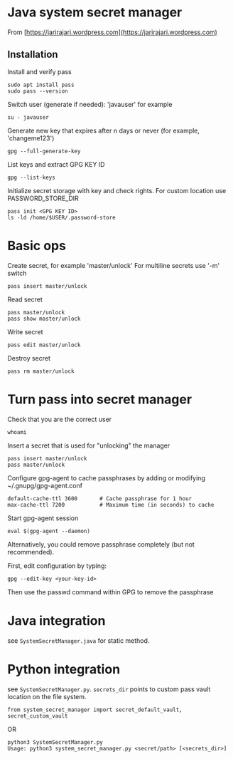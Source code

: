 # Java system secret manager
From [https://jarirajari.wordpress.com](https://jarirajari.wordpress.com)

## Installation

Install and verify pass
```
sudo apt install pass
sudo pass --version
```

Switch user (generate if needed): 'javauser' for example
```
su - javauser
```

Generate new key that expires after n days or never (for example, 'changeme123')
```
gpg --full-generate-key
```

List keys and extract GPG KEY ID
```
gpg --list-keys
```

Initialize secret storage with key and check rights.
For custom location use PASSWORD_STORE_DIR
```
pass init <GPG KEY ID>
ls -ld /home/$USER/.password-store
```

# Basic ops

Create secret, for example 'master/unlock'
For multiline secrets use '-m' switch
```
pass insert master/unlock
```

Read secret
```
pass master/unlock
pass show master/unlock
```

Write secret
```
pass edit master/unlock
```

Destroy secret
```
pass rm master/unlock
```

# Turn pass into secret manager

Check that you are the correct user
```
whoami
```

Insert a secret that is used for "unlocking" the manager
```
pass insert master/unlock
pass master/unlock
```

Configure gpg-agent to cache passphrases by adding or modifying ~/.gnupg/gpg-agent.conf
```
default-cache-ttl 3600       # Cache passphrase for 1 hour
max-cache-ttl 7200           # Maximum time (in seconds) to cache
```

Start gpg-agent session
```
eval $(gpg-agent --daemon)
```

Alternatively, you could remove passphrase completely (but not recommended).

First, edit configuration by typing:
```
gpg --edit-key <your-key-id>
```

Then use the passwd command within GPG to remove the passphrase

# Java integration

see `SystemSecretManager.java` for static method.

# Python integration

see `SystemSecretManager.py`. `secrets_dir` points to custom pass vault location on the file system.

```
from system_secret_manager import secret_default_vault, secret_custom_vault
```
OR
```
python3 SystemSecretManager.py 
Usage: python3 system_secret_manager.py <secret/path> [<secrets_dir>]
```

